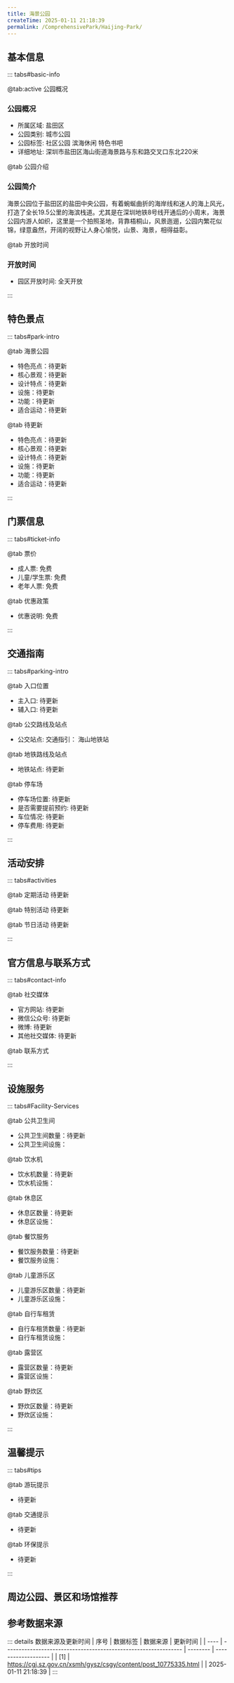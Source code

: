 ```yaml
---
title: 海景公园
createTime: 2025-01-11 21:18:39
permalink: /ComprehensivePark/Haijing-Park/
---
```



<script setup>
import ImageSwiper from '/.vuepress/theme/components/ImageSwiper.vue'
// 轮播图数据
const swiperItems = [
    {
      link: 'https://cgj.sz.gov.cn/img/4/4005/4005991/10775335.png',
      title: '海景公园',
      description: '海景公园位于盐田区的盐田中央公园，有着蜿蜒曲折的海岸线和迷人的海上风光，打造了全长19.5公里的海滨栈道。尤其是在深圳地铁8号线开通后的小周末，海景公园内游人如织，这里是一个拍照圣地，背靠梧桐山，风景...',
      author: '深圳政府在线',
      date: '2025/01/11'
      },
  {
      link: 'https://cgj.sz.gov.cn/img/4/4005/4005991/10775335.png',
      title: '海景公园',
      description: '海景公园位于盐田区的盐田中央公园，有着蜿蜒曲折的海岸线和迷人的海上风光，打造了全长19.5公里的海滨栈道。尤其是在深圳地铁8号线开通后的小周末，海景公园内游人如织，这里是一个拍照圣地，背靠梧桐山，风景...',
      author: '深圳政府在线',
      date: '2025/01/11'
      }
]
// 配置项
const swiperConfig = {
  height: 500,
  showInfo: true
}
</script>
<!-- 轮播图组件 -->
<ImageSwiper :items="swiperItems" :config="swiperConfig" />



## 基本信息

::: tabs#basic-info

@tab:active 公园概况
### 公园概况
- 所属区域: 盐田区
- 公园类别: 城市公园
- 公园标签: 社区公园 滨海休闲 特色书吧
- 详细地址: 深圳市盐田区海山街道海景路与东和路交叉口东北220米

@tab 公园介绍
### 公园简介
海景公园位于盐田区的盐田中央公园，有着蜿蜒曲折的海岸线和迷人的海上风光，打造了全长19.5公里的海滨栈道。尤其是在深圳地铁8号线开通后的小周末，海景公园内游人如织，这里是一个拍照圣地，背靠梧桐山，风景迤逦，公园内繁花似锦，绿意盎然，开阔的视野让人身心愉悦，山景、海景，相得益彰。

@tab 开放时间
### 开放时间
- 园区开放时间: 全天开放

:::

## 特色景点

::: tabs#park-intro

@tab 海景公园
<ImageCard
image="https://cgj.sz.gov.cn/images/index20230710_1.png"
    title="海景公园"
    description=""
    date=""
    author="深圳政府在线"
/>


- 特色亮点：待更新
- 核心景观：待更新
- 设计特点：待更新
- 设施：待更新
- 功能：待更新
- 适合运动：待更新

@tab 待更新
<ImageCard
image="https://cgj.sz.gov.cn/images/index20230710_1.png"
    title="海景公园"
    description=""
    date=""
    author="深圳政府在线"
/>


- 特色亮点：待更新
- 核心景观：待更新
- 设计特点：待更新
- 设施：待更新
- 功能：待更新
- 适合运动：待更新

:::

## 门票信息

::: tabs#ticket-info

@tab 票价
- 成人票: 免费
- 儿童/学生票: 免费
- 老年人票: 免费

@tab 优惠政策
- 优惠说明: 免费

:::

## 交通指南

::: tabs#parking-intro

@tab 入口位置
- 主入口: 待更新
- 辅入口: 待更新

@tab 公交路线及站点
- 公交站点: 交通指引：
海山地铁站

@tab 地铁路线及站点
- 地铁站点: 待更新

@tab 停车场
- 停车场位置: 待更新
- 是否需要提前预约: 待更新
- 车位情况: 待更新
- 停车费用: 待更新

:::

## 活动安排

::: tabs#activities

@tab 定期活动
待更新

@tab 特别活动
待更新

@tab 节日活动
待更新

:::

## 官方信息与联系方式

::: tabs#contact-info

@tab 社交媒体
- 官方网站: 待更新
- 微信公众号: 待更新
- 微博: 待更新
- 其他社交媒体: 待更新

@tab 联系方式

:::

## 设施服务

::: tabs#Facility-Services

@tab 公共卫生间
- 公共卫生间数量：待更新
- 公共卫生间设施：

@tab 饮水机
- 饮水机数量：待更新
- 饮水机设施：

@tab 休息区
- 休息区数量：待更新
- 休息区设施：

@tab 餐饮服务
- 餐饮服务数量：待更新
- 餐饮服务设施：

@tab 儿童游乐区
- 儿童游乐区数量：待更新
- 儿童游乐区设施：

@tab 自行车租赁
- 自行车租赁数量：待更新
- 自行车租赁设施：

@tab 露营区
- 露营区数量：待更新
- 露营区设施：

@tab 野炊区
- 野炊区数量：待更新
- 野炊区设施：

:::

## 温馨提示

::: tabs#tips

@tab 游玩提示
- 待更新

@tab 交通提示
- 待更新

@tab 环保提示
- 待更新

:::

## 周边公园、景区和场馆推荐

<CardGrid>
  <ImageCard
        image="https://cgj.sz.gov.cn/img/4/4005/4005992/10775337.jpg"
        title="横岗人民公园"
        description="横岗人民公园位于深圳市龙岗区龙岗大道（横岗段）5014号，占地4万平方米，是含有人工湖的大型市政公园，园内有人工湖、观景台、三层凉亭，还有爱国主义教育基地和国防教育基地。园内鸟语花香、绿树成荫，是横岗人民的生活好去处。"
        href="/ComprehensivePark/Henggang-People's-Park/"
        author="待更新"
        date="2025/01/02"
      />
      <ImageCard
        image="https://cgj.sz.gov.cn/img/4/4005/4005992/10775337.jpg"
        title="横岗人民公园"
        description="横岗人民公园位于深圳市龙岗区龙岗大道（横岗段）5014号，占地4万平方米，是含有人工湖的大型市政公园，园内有人工湖、观景台、三层凉亭，还有爱国主义教育基地和国防教育基地。园内鸟语花香、绿树成荫，是横岗人民的生活好去处。"
        href="/ComprehensivePark/Henggang-People's-Park/"
        author="待更新"
        date="2025/01/02"
      />
    </CardGrid>


## 参考数据来源

::: details 数据来源及更新时间
| 序号 | 数据标签                                                        | 数据来源 | 更新时间            |
| ---- | --------------------------------------------------------------- | -------- | ------------------- |
| [1]  | https://cgj.sz.gov.cn/xsmh/gysz/csgy/content/post_10775335.html |          | 2025-01-11 21:18:39 |
:::

